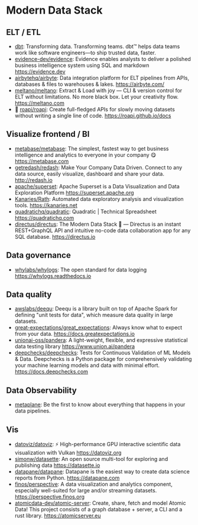 # Modern Data Stack

## ELT / ETL

- [dbt](https://www.getdbt.com/): Transforming data. Transforming teams. dbt™
  helps data teams work like software engineers—to ship trusted data, faster.
- [evidence-dev/evidence](https://github.com/evidence-dev/evidence): Evidence
  enables analysts to deliver a polished business intelligence system using SQL
  and markdown <https://evidence.dev>
- [airbytehq/airbyte](https://github.com/airbytehq/airbyte): Data integration
  platform for ELT pipelines from APIs, databases & files to warehouses & lakes.
  <https://airbyte.com/>
- [meltano/meltano](https://github.com/meltano/meltano): Extract & Load with joy
  — CLI & version control for ELT without limitations. No more black box. Let
  your creativity flow. <https://meltano.com>
- 🌟 [roapi/roapi](https://github.com/roapi/roapi): Create full-fledged APIs for
  slowly moving datasets without writing a single line of code.
  <https://roapi.github.io/docs>

## Visualize frontend / BI

- [metabase/metabase](https://github.com/metabase/metabase): The simplest,
  fastest way to get business intelligence and analytics to everyone in your
  company 😋 <https://metabase.com>
- [getredash/redash](https://github.com/getredash/redash): Make Your Company
  Data Driven. Connect to any data source, easily visualize, dashboard and share
  your data. <http://redash.io>
- [apache/superset](https://github.com/apache/superset): Apache Superset is a
  Data Visualization and Data Exploration Platform <https://superset.apache.org>
- [Kanaries/Rath](https://github.com/Kanaries/Rath): Automated data exploratory
  analysis and visualization tools. <https://kanaries.net>
- [quadratichq/quadratic](https://github.com/quadratichq/quadratic): Quadratic |
  Technical Spreadsheet <https://quadratichq.com>
- [directus/directus](https://github.com/directus/directus): The Modern Data
  Stack 🐰 — Directus is an instant REST+GraphQL API and intuitive no-code data
  collaboration app for any SQL database. <https://directus.io>

## Data governance

- [whylabs/whylogs](https://github.com/whylabs/whylogs): The open standard for
  data logging <https://whylogs.readthedocs.io>

## Data quality

- [awslabs/deequ](https://github.com/awslabs/deequ): Deequ is a library built on
  top of Apache Spark for defining "unit tests for data", which measure data
  quality in large datasets.
- [great-expectations/great_expectations](https://github.com/great-expectations/great_expectations):
  Always know what to expect from your data. <https://docs.greatexpectations.io>
- [unionai-oss/pandera](https://github.com/unionai-oss/pandera): A light-weight,
  flexible, and expressive statistical data testing library
  <https://www.union.ai/pandera>
- [deepchecks/deepchecks](https://github.com/deepchecks/deepchecks): Tests for
  Continuous Validation of ML Models & Data. Deepchecks is a Python package for
  comprehensively validating your machine learning models and data with minimal
  effort. <https://docs.deepchecks.com>

## Data Observability

- [metaplane](https://www.metaplane.dev/): Be the first to know about everything
  that happens in your data pipelines.

## Vis

- [datoviz/datoviz](https://github.com/datoviz/datoviz/): ⚡ High-performance
  GPU interactive scientific data visualization with Vulkan
  <https://datoviz.org>
- [simonw/datasette](https://github.com/simonw/datasette): An open source
  multi-tool for exploring and publishing data <https://datasette.io>
- [datapane/datapane](https://github.com/datapane/datapane): Datapane is the
  easiest way to create data science reports from Python. <https://datapane.com>
- [finos/perspective](https://github.com/finos/perspective): A data
  visualization and analytics component, especially well-suited for large and/or
  streaming datasets. <https://perspective.finos.org>
- [atomicdata-dev/atomic-server](https://github.com/atomicdata-dev/atomic-server):
  Create, share, fetch and model Atomic Data! This project consists of a graph
  database + server, a CLI and a rust library. <https://atomicserver.eu>
